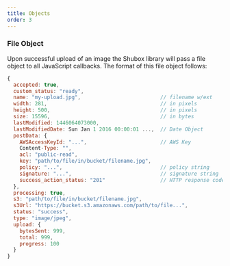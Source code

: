 ```yaml
---
title: Objects
order: 3
---
```


<a id="type-file"></a>
<h3>File Object</h3>
Upon successful upload of an image the Shubox library will pass a file object
to all JavaScript callbacks. The format of this file object follows:

```javascript
{
  accepted: true,
  custom_status: "ready",
  name: "my-upload.jpg",                          // filename w/ext
  width: 281,                                     // in pixels
  height: 500,                                    // in pixels
  size: 15596,                                    // in bytes
  lastModified: 1446064073000,
  lastModifiedDate: Sun Jan 1 2016 00:00:01 ...,  // Date Object
  postData: {
    AWSAccessKeyId: "...",                        // AWS Key
    Content-Type: "",
    acl: "public-read",
    key: "path/to/file/in/bucket/filename.jpg",
    policy: "...",                                // policy string
    signature: "...",                             // signature string
    success_action_status: "201"                  // HTTP response code
  },
  processing: true,
  s3: "path/to/file/in/bucket/filename.jpg",
  s3Url: "https://bucket.s3.amazonaws.com/path/to/file...",
  status: "success",
  type: "image/jpeg",
  upload: {
    bytesSent: 999,
    total: 999,
    progress: 100
  }
}
```